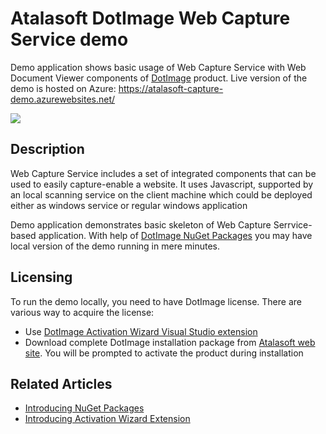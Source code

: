 # Atalasoft DotImage Web Capture Service demo

Demo application shows basic usage of Web Capture Service with Web Document Viewer components of [DotImage](https://www.atalasoft.com/Products/DotImage) product. Live version of the demo is hosted on Azure: https://atalasoft-capture-demo.azurewebsites.net/

![](https://atalasoft.visualstudio.com/_apis/public/build/definitions/789e0a22-6f04-4fac-91a5-ccc70df2a1f1/10/badge)

## Description

Web Capture Service includes a set of integrated components that can be used to easily capture-enable a website. It uses Javascript, supported by an local scanning service on the client machine which could be deployed either as windows service or regular windows application

Demo application demonstrates basic skeleton of Web Capture Serrvice-based application. With help of [DotImage NuGet Packages](https://www.nuget.org/profiles/Atalasoft) you may have local version of the demo running in mere minutes.

## Licensing

To run the demo locally, you need to have DotImage license. There are various way to acquire the license:

- Use [DotImage Activation Wizard Visual Studio extension](https://marketplace.visualstudio.com/items?itemName=Atalasoft.AtalasoftDotImageActivationWizard)
- Download complete DotImage installation package from [Atalasoft web site](https://www.atalasoft.com). You will be prompted to activate the product during installation

## Related Articles

- [Introducing NuGet Packages](http://atalasoft.github.io/2016/05/03/introducing-nuget/)
- [Introducing Activation Wizard Extension](http://atalasoft.github.io/2016/05/14/introducing-activation-wizard-extension/) 
